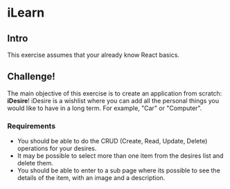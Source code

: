 # iLearn

## Intro

This exercise assumes that your already know React basics.

## Challenge!

The main objective of this exercise is to create an application from scratch: **iDesire**!
iDesire is a wishlist where you can add all the personal things you would like to have in a long term. For example, "Car" or "Computer".

### Requirements
* You should be able to do the CRUD (Create, Read, Update, Delete) operations for your desires.
* It may be possible to select more than one item from the desires list and delete them.
* You should be able to enter to a sub page where its possible to see the details of the item, with an image and a description.
